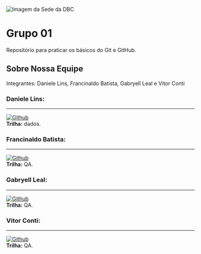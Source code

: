 ![Imagem da Sede da DBC](https://www.dbccompany.com.br/app/uploads/2022/11/Saber-evoluir-e-a-grande-revolucao.jpg)

# **Grupo 01**

Repositório para praticar os básicos do Git e GitHub.

## Sobre Nossa Equipe

Integrantes: Daniele Lins, Francinaldo Batista, Gabryell Leal e Vitor Conti

### Daniele Lins:

---

[![Github](https://img.shields.io/badge/Github-%23181717.svg?style=for-the-badge&logo=github&logoColor=white)<br>](https://github.com/daniele-lins)
**Trilha:** dados.

### Francinaldo Batista:

---

[![Github](https://img.shields.io/badge/Github-%23181717.svg?style=for-the-badge&logo=github&logoColor=white)<br>](https://github.com/Batissta)
**Trilha:** QA.

### Gabryell Leal:

---

[![Github](https://img.shields.io/badge/Github-%23181717.svg?style=for-the-badge&logo=github&logoColor=white)<br>](https://github.com/lealgabryell)
**Trilha:** QA.

### Vitor Conti:

---

[![Github](https://img.shields.io/badge/Github-%23181717.svg?style=for-the-badge&logo=github&logoColor=white)<br>](https://github.com/VitorContiFideles)
**Trilha:** QA.
